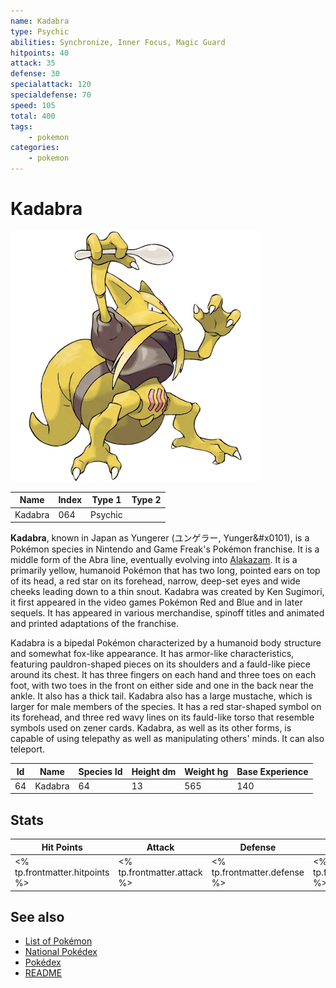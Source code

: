```yaml
---
name: Kadabra
type: Psychic
abilities: Synchronize, Inner Focus, Magic Guard
hitpoints: 40
attack: 35
defense: 30
specialattack: 120
specialdefense: 70
speed: 105
total: 400
tags:
    - pokemon
categories:
    - pokemon
---
```


# Kadabra


![Kadabra](images/064.png)

| **Name** | **Index** | **Type 1** | **Type 2** |
|----|----|----|----|
| Kadabra | 064 | Psychic  |  |

**Kadabra**, known in Japan as Yungerer (&#x30e6;&#x30f3;&#x30b2;&#x30e9;&#x30fc;, Yunger&#x0101), is a Pok&#x00e9;mon species in Nintendo and Game Freak's Pok&#x00e9;mon franchise. It is a middle form of the Abra line, eventually evolving into [Alakazam](Alakazam.md). It is a primarily yellow, humanoid Pok&#x00e9;mon that has two long, pointed ears on top of its head, a red star on its forehead, narrow, deep-set eyes and wide cheeks leading down to a thin snout. Kadabra was created by Ken Sugimori, it first appeared in the video games Pok&#x00e9;mon Red and Blue and in later sequels. It has appeared in various merchandise, spinoff titles and animated and printed adaptations of the franchise.

Kadabra is a bipedal Pok&#x00e9;mon characterized by a humanoid body structure and somewhat fox-like appearance. It has armor-like characteristics, featuring pauldron-shaped pieces on its shoulders and a fauld-like piece around its chest. It has three fingers on each hand and three toes on each foot, with two toes in the front on either side and one in the back near the ankle. It also has a thick tail. Kadabra also has a large mustache, which is larger for male members of the species. It has a red star-shaped symbol on its forehead, and three red wavy lines on its fauld-like torso that resemble symbols used on zener cards. Kadabra, as well as its other forms, is capable of using telepathy as well as manipulating others' minds. It can also teleport.



| **Id** | **Name** | **Species Id** | **Height dm** | **Weight hg** | **Base Experience** |
|--------|----------|----------------|------------|------------|---------------------|
| 64 | Kadabra | 64 | 13 | 565 | 140 |



## Stats

| **Hit Points** | **Attack** | **Defense** | **Special Attack** | **Special Defense** | **Speed** | **Total** |
|----------------|------------|-------------|--------------------|---------------------|-----------|-----------|
| <% tp.frontmatter.hitpoints %> | <% tp.frontmatter.attack %> | <% tp.frontmatter.defense %> | <% tp.frontmatter.specialattack %> | <% tp.frontmatter.specialdefense %> | <% tp.frontmatter.speed %> | <% tp.frontmatter.total %> |

## See also

- [List of Pokémon](../pokemon.md)
- [National Pokédex](../national_pokedex.md)
- [Pokédex](../pokedex.md)
- [README](../README.md)
